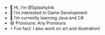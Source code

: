 - 👋 Hi, I’m @SplashyInk
- 👀 I’m interested in Game Development
- 🌱 I’m currently learning Java and C#
- 😄 Pronouns: Any Pronouns
- ⚡ Fun fact: I also work on art and illustration!
